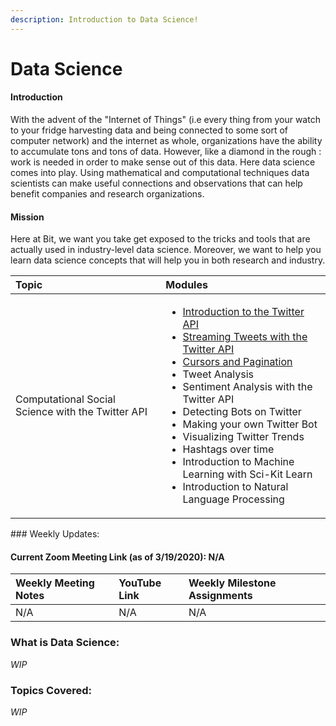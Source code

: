 ```yaml
---
description: Introduction to Data Science!
---
```


# Data Science

#### Introduction

With the advent of the "Internet of Things" \(i.e every thing from your watch to your fridge harvesting data and being connected to some sort of computer network\) and the internet as whole, organizations have the ability to accumulate tons and tons of data. However, like a diamond in the rough : work is needed in order to make sense out of this data. Here data science comes into play. Using mathematical and computational techniques data scientists can make useful connections and observations that can help benefit companies and research organizations.

#### Mission

 Here at Bit, we want you take get exposed to the tricks and tools that are actually used in industry-level data science. Moreover, we want to help you learn data science concepts that will help you in both research and industry.

<table>
  <thead>
    <tr>
      <th style="text-align:left">Topic</th>
      <th style="text-align:left">Modules</th>
    </tr>
  </thead>
  <tbody>
    <tr>
      <td style="text-align:left">Computational Social Science with the Twitter API</td>
      <td style="text-align:left">
        <ul>
          <li><a href="introduction-to-the-twitter-api.md">Introduction to the Twitter API</a>
          </li>
          <li><a href="streaming-with-the-twitter-api.md">Streaming Tweets with the Twitter API</a>
          </li>
          <li><a href="cursors-and-pagination.md">Cursors and Pagination</a>
          </li>
          <li>Tweet Analysis</li>
          <li>Sentiment Analysis with the Twitter API</li>
          <li>Detecting Bots on Twitter</li>
          <li>Making your own Twitter Bot</li>
          <li>Visualizing Twitter Trends</li>
          <li>Hashtags over time</li>
          <li>Introduction to Machine Learning with Sci-Kit Learn</li>
          <li>Introduction to Natural Language Processing</li>
        </ul>
      </td>
    </tr>
  </tbody>
</table>### Weekly Updates:

#### Current Zoom Meeting Link \(as of 3/19/2020\): N/A

| Weekly Meeting Notes | YouTube Link | Weekly Milestone Assignments |
| :--- | :--- | :--- |
| N/A | N/A | N/A |

### What is Data Science:

_WIP_

### Topics Covered:

_WIP_

